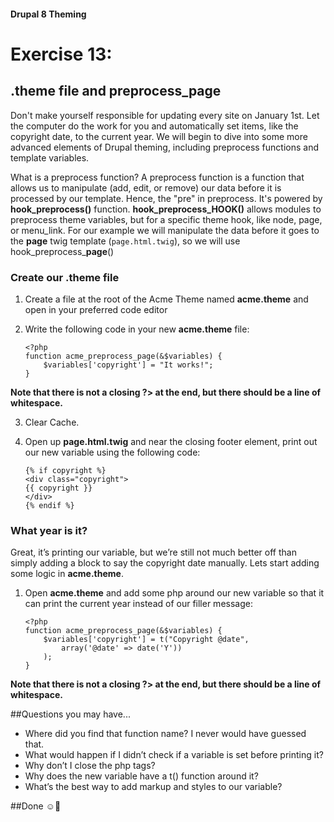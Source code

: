 #### Drupal 8 Theming

# Exercise 13: 

## .theme file and preprocess_page

Don't make yourself responsible for updating every site on January 1st. Let the computer do the work for you and automatically set items, like the copyright date, to the current year. We will begin to dive into some more advanced elements of Drupal theming, including preprocess functions and template variables. 

What is a preprocess function? A preprocess function is a function that allows us to manipulate (add, edit, or remove) our data before it is processed by our template. Hence, the "pre" in preprocess. It's powered by **hook\_preprocess()** function. **hook\_preprocess\_HOOK()** allows modules to preprocess theme variables, but for a specific theme hook, like node, page, or menu_link. For our example we will manipulate the data before it goes to the **page** twig template (`page.html.twig`), so we will use hook\_preprocess\_**page**()

### Create our .theme file

1. Create a file at the root of the Acme Theme named **acme.theme** and open in your preferred code editor

2. Write the following code in your new **acme.theme** file:
	
	```
	<?php
	function acme_preprocess_page(&$variables) {
		$variables['copyright'] = "It works!";
	}
	```
**Note that there is not a closing ?> at the end, but there should be a line of whitespace.**

3. Clear Cache.

4. Open up **page.html.twig** and near the closing footer element, print out our new variable using the following code:

	```
	{% if copyright %}
	<div class="copyright">
  	{{ copyright }}
	</div>
	{% endif %}
	```

### What year is it?

Great, it’s printing our variable, but we’re still not much better off than simply adding a block to say the copyright date manually. Lets start adding some logic in **acme.theme**.

1. Open **acme.theme** and add some php around our new variable so that it can print the current year instead of our filler message:
	
	```
	<?php
	function acme_preprocess_page(&$variables) {
		$variables['copyright'] = t("Copyright @date",
			array('@date' => date('Y'))
		);
	}
	```
**Note that there is not a closing ?> at the end, but there should be a line of whitespace.**

##Questions you may have...
* Where did you find that function name? I never would have guessed that.
* What would happen if I didn’t check if a variable is set before printing it?
* Why don’t I close the php tags?
* Why does the new variable have a t() function around it?
* What’s the best way to add markup and styles to our variable?
 
##Done ☺
